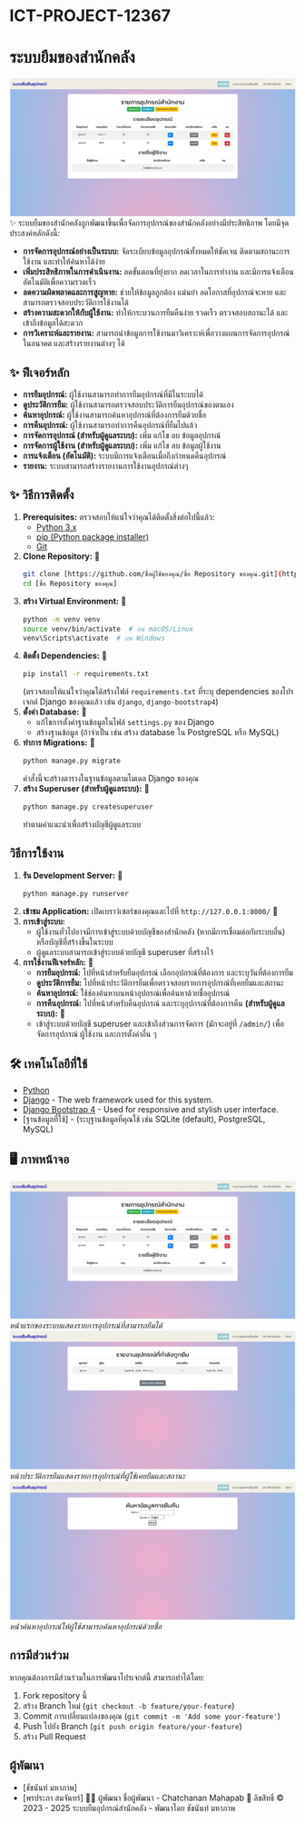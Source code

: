 # ICT-PROJECT-12367
# ระบบยืมของสำนักคลัง
![ระบบยืมของสำนักคลัง](a1.jpg)
✨ ระบบยืมของสำนักคลังถูกพัฒนาขึ้นเพื่อจัดการอุปกรณ์ของสำนักคลังอย่างมีประสิทธิภาพ โดยมีจุดประสงค์หลักดังนี้:
* **การจัดการอุปกรณ์อย่างเป็นระบบ:** จัดระเบียบข้อมูลอุปกรณ์ทั้งหมดให้ชัดเจน ติดตามสถานะการใช้งาน และทำให้ค้นหาได้ง่าย
* **เพิ่มประสิทธิภาพในการดำเนินงาน:** ลดขั้นตอนที่ยุ่งยาก ลดเวลาในการทำงาน และมีการแจ้งเตือนอัตโนมัติเพื่อความรวดเร็ว
* **ลดความผิดพลาดและการสูญหาย:** ช่วยให้ข้อมูลถูกต้อง แม่นยำ ลดโอกาสที่อุปกรณ์จะหาย และสามารถตรวจสอบประวัติการใช้งานได้
* **สร้างความสะดวกให้กับผู้ใช้งาน:** ทำให้กระบวนการยืมคืนง่าย รวดเร็ว ตรวจสอบสถานะได้ และเข้าถึงข้อมูลได้สะดวก
* **การวิเคราะห์และรายงาน:** สามารถนำข้อมูลการใช้งานมาวิเคราะห์เพื่อวางแผนการจัดการอุปกรณ์ในอนาคต และสร้างรายงานต่างๆ ได้
## ✨ ฟีเจอร์หลัก
* **การยืมอุปกรณ์:** ผู้ใช้งานสามารถทำการยืมอุปกรณ์ที่มีในระบบได้
* **ดูประวัติการยืม:** ผู้ใช้งานสามารถตรวจสอบประวัติการยืมอุปกรณ์ของตนเอง
* **ค้นหาอุปกรณ์:** ผู้ใช้งานสามารถค้นหาอุปกรณ์ที่ต้องการยืมด้วยชื่อ
* **การคืนอุปกรณ์:** ผู้ใช้งานสามารถทำการคืนอุปกรณ์ที่ยืมไปแล้ว
* **การจัดการอุปกรณ์ (สำหรับผู้ดูแลระบบ):** เพิ่ม แก้ไข ลบ ข้อมูลอุปกรณ์
* **การจัดการผู้ใช้งาน (สำหรับผู้ดูแลระบบ):** เพิ่ม แก้ไข ลบ ข้อมูลผู้ใช้งาน
* **การแจ้งเตือน (อัตโนมัติ):** ระบบมีการแจ้งเตือนเมื่อถึงกำหนดคืนอุปกรณ์ 
* **รายงาน:** ระบบสามารถสร้างรายงานการใช้งานอุปกรณ์ต่างๆ
## ✨ วิธีการติดตั้ง
1.  **Prerequisites:** ตรวจสอบให้แน่ใจว่าคุณได้ติดตั้งสิ่งต่อไปนี้แล้ว:
    * [Python 3.x](https://www.python.org/downloads/)
    * [pip (Python package installer)](https://pip.pypa.io/en/stable/installing/)
    * [Git](https://git-scm.com/downloads)
2.  **Clone Repository:** 📁
    ```bash
    git clone [https://github.com/ชื่อผู้ใช้ของคุณ/ชื่อ Repository ของคุณ.git](https://github.com/ชื่อผู้ใช้ของคุณ/ชื่อ Repository ของคุณ.git)
    cd [ชื่อ Repository ของคุณ]
    ```
3.  **สร้าง Virtual Environment:** 📁
    ```bash
    python -m venv venv
    source venv/bin/activate  # บน macOS/Linux
    venv\Scripts\activate  # บน Windows
    ```
4.  **ติดตั้ง Dependencies:** 📁
    ```bash
    pip install -r requirements.txt
    ```
    (ตรวจสอบให้แน่ใจว่าคุณได้สร้างไฟล์ `requirements.txt` ที่ระบุ dependencies ของโปรเจกต์ Django ของคุณแล้ว เช่น `django`, `django-bootstrap4`)
5.  **ตั้งค่า Database:** 📁
    * แก้ไขการตั้งค่าฐานข้อมูลในไฟล์ `settings.py` ของ Django
    * สร้างฐานข้อมูล (ถ้าจำเป็น เช่น สร้าง database ใน PostgreSQL หรือ MySQL)
6.  **ทำการ Migrations:** 📁
    ```bash
    python manage.py migrate
    ```
    คำสั่งนี้จะสร้างตารางในฐานข้อมูลตามโมเดล Django ของคุณ
7.  **สร้าง Superuser (สำหรับผู้ดูแลระบบ):** 📁
    ```bash
    python manage.py createsuperuser
    ```
    ทำตามคำแนะนำเพื่อสร้างบัญชีผู้ดูแลระบบ
## วิธีการใช้งาน
1.  **รัน Development Server:** 📁
    ```bash
    python manage.py runserver
    ```
2.  **เข้าชม Application:** เปิดเบราว์เซอร์ของคุณและไปที่ `http://127.0.0.1:8000/` 📁
3.  **การเข้าสู่ระบบ:**
    * ผู้ใช้งานทั่วไปอาจมีการเข้าสู่ระบบด้วยบัญชีของสำนักคลัง (หากมีการเชื่อมต่อกับระบบอื่น) หรือบัญชีที่สร้างขึ้นในระบบ
    * ผู้ดูแลระบบสามารถเข้าสู่ระบบด้วยบัญชี superuser ที่สร้างไว้
4.  **การใช้งานฟีเจอร์หลัก:** 📁
    * **การยืมอุปกรณ์:** ไปที่หน้าสำหรับยืมอุปกรณ์ เลือกอุปกรณ์ที่ต้องการ และระบุวันที่ต้องการยืม
    * **ดูประวัติการยืม:** ไปที่หน้าประวัติการยืมเพื่อตรวจสอบรายการอุปกรณ์ที่เคยยืมและสถานะ
    * **ค้นหาอุปกรณ์:** ใช้ช่องค้นหาบนหน้าอุปกรณ์เพื่อค้นหาด้วยชื่ออุปกรณ์
    * **การคืนอุปกรณ์:** ไปที่หน้าสำหรับคืนอุปกรณ์ และระบุอุปกรณ์ที่ต้องการคืน
    **(สำหรับผู้ดูแลระบบ):** 📁
    * เข้าสู่ระบบด้วยบัญชี superuser และเข้าถึงส่วนการจัดการ (มักจะอยู่ที่ `/admin/`) เพื่อจัดการอุปกรณ์ ผู้ใช้งาน และการตั้งค่าอื่น ๆ
## 🛠️ เทคโนโลยีที่ใช้
* [Python](https://www.python.org/)
* [Django](https://www.djangoproject.com/) - The web framework used for this system.
* [Django Bootstrap 4](https://django-bootstrap4.readthedocs.io/en/stable/) - Used for responsive and stylish user interface.
* [ฐานข้อมูลที่ใช้] - (ระบุฐานข้อมูลที่คุณใช้ เช่น SQLite (default), PostgreSQL, MySQL)
## 🖥️ ภาพหน้าจอ 
![หน้าแรกของระบบการยืม](a1.jpg)
*หน้าแรกของระบบแสดงรายการอุปกรณ์ที่สามารถยืมได้*
![หน้าประวัติอุปกรณ์ที่กำลังยืม](a2.jpg)
*หน้าประวัติการยืมแสดงรายการอุปกรณ์ที่ผู้ใช้เคยยืมและสถานะ*
![หน้าค้นหาอุปกรณ์](a3.jpg)
*หน้าค้นหาอุปกรณ์ให้ผู้ใช้สามารถค้นหาอุปกรณ์ด้วยชื่อ*
## การมีส่วนร่วม
หากคุณต้องการมีส่วนร่วมในการพัฒนาโปรเจกต์นี้ สามารถทำได้โดย:
1.  Fork repository นี้
2.  สร้าง Branch ใหม่ (`git checkout -b feature/your-feature`)
3.  Commit การเปลี่ยนแปลงของคุณ (`git commit -m 'Add some your-feature'`)
4.  Push ไปยัง Branch (`git push origin feature/your-feature`)
5.  สร้าง Pull Request
## ผู้พัฒนา
* [ชัชนันท์ มหาภาพ]
* [พรประภา สมจันทร์]
👨‍💻 ผู้พัฒนา
ชื่อผู้พัฒนา - Chatchanan Mahapab 
📄 ลิขสิทธิ์
© 2023 - 2025 ระบบยืมอุปกรณ์สำนักคลัง - พัฒนาโดย ชัชนันท์ มหาภาพ
